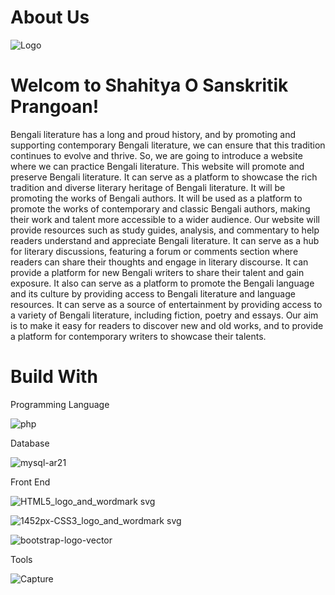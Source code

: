 # About Us
![Logo](https://github.com/jubery-jahan/Bengali-literary-website/assets/76787670/67ce5557-7080-4433-b350-40ba2ec200d3)
# Welcom to Shahitya O Sanskritik Prangoan!
 Bengali literature has a long and proud history, and by promoting and supporting contemporary Bengali literature, we can ensure that this tradition continues to evolve and thrive. So, we are going to introduce a website where we can practice Bengali literature.
This website will promote and preserve Bengali literature. It can serve as a platform to showcase the rich tradition and diverse literary heritage of Bengali literature. It will be promoting the works of Bengali authors. It will be used as a platform to promote the works of contemporary and classic Bengali authors, making their work and talent more accessible to a wider audience. Our website will provide resources such as study guides, analysis, and commentary to help readers understand and appreciate Bengali literature. It can serve as a hub for literary discussions, featuring a forum or comments section where readers can share their thoughts and engage in literary discourse. It can provide a platform for new Bengali writers to share their talent and gain exposure. It also can serve as a platform to promote the Bengali language and its culture by providing access to Bengali literature and language resources. It can serve as a source of entertainment by providing access to a variety of Bengali literature, including fiction, poetry and essays. Our aim is to make it easy for readers to discover new and old works, and to provide a platform for contemporary writers to showcase their talents.
# Build With
Programming Language

![php](https://github.com/jubery-jahan/Bengali-literary-website/assets/76787670/c3139d00-a6b5-4fcc-ab40-0090a6c55dd9)

Database

![mysql-ar21](https://github.com/jubery-jahan/Bengali-literary-website/assets/76787670/6865fe20-d999-44ba-855f-d1b1831d3f76)

Front End

![HTML5_logo_and_wordmark svg](https://github.com/jubery-jahan/Bengali-literary-website/assets/76787670/40d1b669-13b3-4b76-8f09-a99d38244ff1)

![1452px-CSS3_logo_and_wordmark svg](https://github.com/jubery-jahan/Bengali-literary-website/assets/76787670/ab04cfb5-2108-4822-a5db-c1dd9ebe7e80)

![bootstrap-logo-vector](https://github.com/jubery-jahan/Bengali-literary-website/assets/76787670/2bda34bc-53c1-436c-b8f0-915634832917)


Tools

![Capture](https://github.com/jubery-jahan/Bengali-literary-website/assets/76787670/40f39d66-8694-46f2-b17c-1cc2960155cf)





